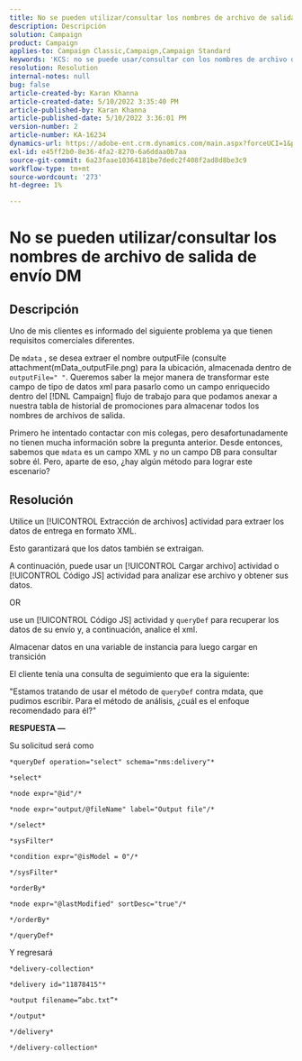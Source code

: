 ```yaml
---
title: No se pueden utilizar/consultar los nombres de archivo de salida de envío DM
description: Descripción
solution: Campaign
product: Campaign
applies-to: Campaign Classic,Campaign,Campaign Standard
keywords: 'KCS: no se puede usar/consultar con los nombres de archivo de salida de envío DM'
resolution: Resolution
internal-notes: null
bug: false
article-created-by: Karan Khanna
article-created-date: 5/10/2022 3:35:40 PM
article-published-by: Karan Khanna
article-published-date: 5/10/2022 3:36:01 PM
version-number: 2
article-number: KA-16234
dynamics-url: https://adobe-ent.crm.dynamics.com/main.aspx?forceUCI=1&pagetype=entityrecord&etn=knowledgearticle&id=43c42ad4-76d0-ec11-a7b5-00224809c556
exl-id: e45ff2b0-8e36-4fa2-8270-6a6ddaa0b7aa
source-git-commit: 6a23faae10364181be7dedc2f408f2ad8d8be3c9
workflow-type: tm+mt
source-wordcount: '273'
ht-degree: 1%

---
```


# No se pueden utilizar/consultar los nombres de archivo de salida de envío DM

## Descripción


Uno de mis clientes es informado del siguiente problema ya que tienen requisitos comerciales diferentes.

De `mdata` , se desea extraer el nombre outputFile (consulte attachment(mData_outputFile.png) para la ubicación, almacenada dentro de `outputFile=" "`. Queremos saber la mejor manera de transformar este campo de tipo de datos xml para pasarlo como un campo enriquecido dentro del [!DNL Campaign] flujo de trabajo para que podamos anexar a nuestra tabla de historial de promociones para almacenar todos los nombres de archivos de salida.

Primero he intentado contactar con mis colegas, pero desafortunadamente no tienen mucha información sobre la pregunta anterior. Desde entonces, sabemos que `mdata` es un campo XML y no un campo DB para consultar sobre él. Pero, aparte de eso, ¿hay algún método para lograr este escenario?


## Resolución


Utilice un [!UICONTROL Extracción de archivos] actividad para extraer los datos de entrega en formato XML.



Esto garantizará que los datos también se extraigan.



A continuación, puede usar un [!UICONTROL Cargar archivo] actividad o [!UICONTROL Código JS] actividad para analizar ese archivo y obtener sus datos.



OR



use un [!UICONTROL Código JS] actividad y `queryDef` para recuperar los datos de su envío y, a continuación, analice el xml.



Almacenar datos en una variable de instancia para luego cargar en transición





El cliente tenía una consulta de seguimiento que era la siguiente:

&quot;Estamos tratando de usar el método de `queryDef` contra mdata, que pudimos escribir. Para el método de análisis, ¿cuál es el enfoque recomendado para él?&quot;



<b>RESPUESTA —</b>

Su solicitud será como


```
*queryDef operation="select" schema="nms:delivery"*

*select*

*node expr="@id"/*

*node expr="output/@fileName" label="Output file"/*

*/select*

*sysFilter*

*condition expr="@isModel = 0"/*

*/sysFilter*

*orderBy*

*node expr="@lastModified" sortDesc="true"/*

*/orderBy*

*/queryDef*
```


Y regresará

```
*delivery-collection*

*delivery id="11878415"*

*output filename=”abc.txt”*

*/output*

*/delivery*

*/delivery-collection*
```

